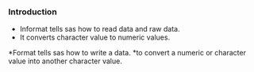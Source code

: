 ### Introduction
* Informat tells sas how to read data and raw data. 
* It converts character value to numeric values.

*Format tells sas how to write a data.
*to convert a numeric or character value into another character value.


